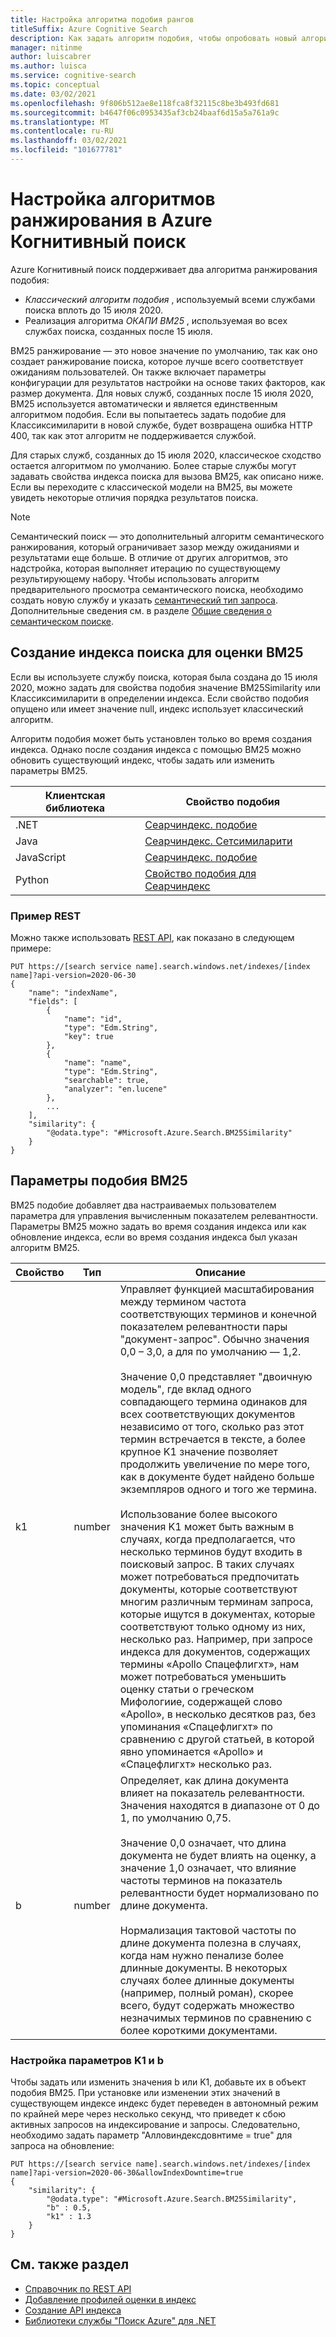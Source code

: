 ```yaml
---
title: Настройка алгоритма подобия рангов
titleSuffix: Azure Cognitive Search
description: Как задать алгоритм подобия, чтобы опробовать новый алгоритм подобия для ранжирования
manager: nitinme
author: luiscabrer
ms.author: luisca
ms.service: cognitive-search
ms.topic: conceptual
ms.date: 03/02/2021
ms.openlocfilehash: 9f806b512ae8e118fca8f32115c8be3b493fd681
ms.sourcegitcommit: b4647f06c0953435af3cb24baaf6d15a5a761a9c
ms.translationtype: MT
ms.contentlocale: ru-RU
ms.lasthandoff: 03/02/2021
ms.locfileid: "101677781"
---
```

# <a name="configure-ranking-algorithms-in-azure-cognitive-search"></a>Настройка алгоритмов ранжирования в Azure Когнитивный поиск

Azure Когнитивный поиск поддерживает два алгоритма ранжирования подобия:

+ *Классический алгоритм подобия* , используемый всеми службами поиска вплоть до 15 июля 2020.
+ Реализация алгоритма *ОКАПИ BM25* , используемая во всех службах поиска, созданных после 15 июля.

BM25 ранжирование — это новое значение по умолчанию, так как оно создает ранжирование поиска, которое лучше всего соответствует ожиданиям пользователей. Он также включает параметры конфигурации для результатов настройки на основе таких факторов, как размер документа. Для новых служб, созданных после 15 июля 2020, BM25 используется автоматически и является единственным алгоритмом подобия. Если вы попытаетесь задать подобие для Классиксимиларити в новой службе, будет возвращена ошибка HTTP 400, так как этот алгоритм не поддерживается службой.

Для старых служб, созданных до 15 июля 2020, классическое сходство остается алгоритмом по умолчанию. Более старые службы могут задавать свойства индекса поиска для вызова BM25, как описано ниже. Если вы переходите с классической модели на BM25, вы можете увидеть некоторые отличия порядка результатов поиска.

> [!NOTE]
> Семантический поиск — это дополнительный алгоритм семантического ранжирования, который ограничивает зазор между ожиданиями и результатами еще больше. В отличие от других алгоритмов, это надстройка, которая выполняет итерацию по существующему результирующему набору. Чтобы использовать алгоритм предварительного просмотра семантического поиска, необходимо создать новую службу и указать [семантический тип запроса](semantic-how-to-query-request.md). Дополнительные сведения см. в разделе [Общие сведения о семантическом поиске](semantic-search-overview.md).

## <a name="create-a-search-index-for-bm25-scoring"></a>Создание индекса поиска для оценки BM25

Если вы используете службу поиска, которая была создана до 15 июля 2020, можно задать для свойства подобия значение BM25Similarity или Классиксимиларити в определении индекса. Если свойство подобия опущено или имеет значение null, индекс использует классический алгоритм.

Алгоритм подобия может быть установлен только во время создания индекса. Однако после создания индекса с помощью BM25 можно обновить существующий индекс, чтобы задать или изменить параметры BM25.

| Клиентская библиотека | Свойство подобия |
|----------------|---------------------|
| .NET  | [Сеарчиндекс. подобие](/dotnet/api/azure.search.documents.indexes.models.searchindex.similarity) |
| Java | [Сеарчиндекс. Сетсимиларити](/java/api/com.azure.search.documents.indexes.models.searchindex.setsimilarity) |
| JavaScript | [Сеарчиндекс. подобие](/javascript/api/@azure/search-documents/searchindex#similarity) |
| Python | [Свойство подобия для Сеарчиндекс](/python/api/azure-search-documents/azure.search.documents.indexes.models.searchindex) |

### <a name="rest-example"></a>Пример REST

Можно также использовать [REST API](/rest/api/searchservice/create-index), как показано в следующем примере:

```http
PUT https://[search service name].search.windows.net/indexes/[index name]?api-version=2020-06-30
{
    "name": "indexName",
    "fields": [
        {
            "name": "id",
            "type": "Edm.String",
            "key": true
        },
        {
            "name": "name",
            "type": "Edm.String",
            "searchable": true,
            "analyzer": "en.lucene"
        },
        ...
    ],
    "similarity": {
        "@odata.type": "#Microsoft.Azure.Search.BM25Similarity"
    }
}
```

## <a name="bm25-similarity-parameters"></a>Параметры подобия BM25

BM25 подобие добавляет два настраиваемых пользователем параметра для управления вычисленным показателем релевантности. Параметры BM25 можно задать во время создания индекса или как обновление индекса, если во время создания индекса был указан алгоритм BM25.

| Свойство | Тип | Описание |
|----------|------|-------------|
| k1 | number | Управляет функцией масштабирования между термином частота соответствующих терминов и конечной показателем релевантности пары "документ-запрос". Обычно значения 0,0 – 3,0, а для по умолчанию — 1,2. </br></br>Значение 0,0 представляет "двоичную модель", где вклад одного совпадающего термина одинаков для всех соответствующих документов независимо от того, сколько раз этот термин встречается в тексте, а более крупное K1 значение позволяет продолжить увеличение по мере того, как в документе будет найдено больше экземпляров одного и того же термина. </br></br>Использование более высокого значения K1 может быть важным в случаях, когда предполагается, что несколько терминов будут входить в поисковый запрос. В таких случаях может потребоваться предпочитать документы, которые соответствуют многим различным терминам запроса, которые ищутся в документах, которые соответствуют только одному из них, несколько раз. Например, при запросе индекса для документов, содержащих термины «Apollo Спацефлигхт», нам может потребоваться уменьшить оценку статьи о греческом Мифологиие, содержащей слово «Apollo», в несколько десятков раз, без упоминания «Спацефлигхт» по сравнению с другой статьей, в которой явно упоминается «Apollo» и «Спацефлигхт» несколько раз. |
| b | number | Определяет, как длина документа влияет на показатель релевантности. Значения находятся в диапазоне от 0 до 1, по умолчанию 0,75. </br></br>Значение 0,0 означает, что длина документа не будет влиять на оценку, а значение 1,0 означает, что влияние частоты терминов на показатель релевантности будет нормализовано по длине документа. </br></br>Нормализация тактовой частоты по длине документа полезна в случаях, когда нам нужно пенализе более длинные документы. В некоторых случаях более длинные документы (например, полный роман), скорее всего, будут содержать множество незначимых терминов по сравнению с более короткими документами. |

### <a name="setting-k1-and-b-parameters"></a>Настройка параметров K1 и b

Чтобы задать или изменить значения b или K1, добавьте их в объект подобия BM25. При установке или изменении этих значений в существующем индексе индекс будет переведен в автономный режим по крайней мере через несколько секунд, что приведет к сбою активных запросов на индексирование и запросы. Следовательно, необходимо задать параметр "Алловиндексдовнтиме = true" для запроса на обновление:

```http
PUT https://[search service name].search.windows.net/indexes/[index name]?api-version=2020-06-30&allowIndexDowntime=true
{
    "similarity": {
        "@odata.type": "#Microsoft.Azure.Search.BM25Similarity",
        "b" : 0.5,
        "k1" : 1.3
    }
}
```

## <a name="see-also"></a>См. также раздел  

+ [Справочник по REST API](/rest/api/searchservice/)
+ [Добавление профилей оценки в индекс](index-add-scoring-profiles.md)
+ [Создание API индекса](/rest/api/searchservice/create-index)
+ [Библиотеки службы "Поиск Azure" для .NET](/dotnet/api/overview/azure/search)